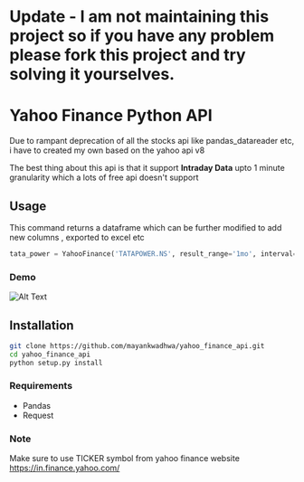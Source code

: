 # Update - I am not maintaining this project so if you have any problem please fork this project and try solving it yourselves.

# Yahoo Finance Python API

Due to rampant deprecation of all the stocks api like pandas_datareader etc, i have to created my own based on the yahoo api v8

The best thing about this api is that it support **Intraday Data** upto 1 minute granularity which a lots of free api doesn't support

## Usage

This command returns a dataframe which can be further modified to add new columns , exported to excel etc

``` python
tata_power = YahooFinance('TATAPOWER.NS', result_range='1mo', interval='15m', dropna='True').result
```


### Demo
![Alt Text](/res/demo.gif)

## Installation

``` bash
git clone https://github.com/mayankwadhwa/yahoo_finance_api.git
cd yahoo_finance_api
python setup.py install
```

### Requirements

- Pandas
- Request

### Note

Make sure to use TICKER symbol from yahoo finance website
https://in.finance.yahoo.com/ 
